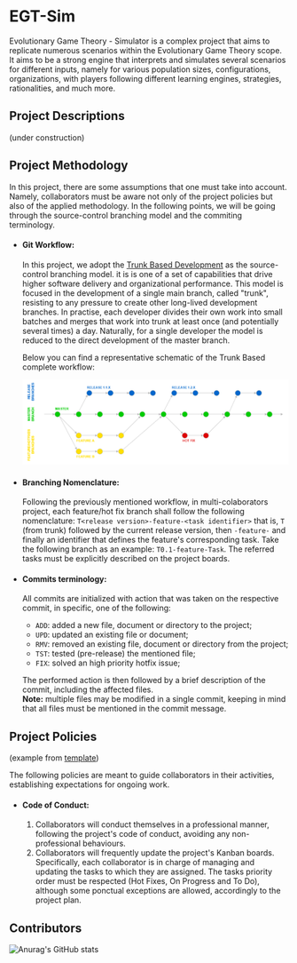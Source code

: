 # EGT-Sim

Evolutionary Game Theory - Simulator is a complex project that aims to replicate numerous scenarios within the
Evolutionary Game Theory scope. It aims to be a strong engine that interprets and simulates several scenarios for 
different inputs, namely for various population sizes, configurations, organizations, with players following different 
learning engines, strategies, rationalities, and much more.

## Project Descriptions
  (under construction)

## Project Methodology
In this project, there are some assumptions that one must take into account. Namely, collaborators must be aware not 
only of the project policies but also of the applied methodology. In the following points, we will be going through the 
source-control branching model and the commiting terminology.
  
- #### Git Workflow:
  In this project, we adopt the [Trunk Based Development](https://trunkbaseddevelopment.com/) as the source-control 
  branching model. it is is one of a set of capabilities that drive higher software delivery and organizational 
  performance. This model is focused in the development of a single main branch, called "trunk", resisting to any 
  pressure to create other long-lived development branches. In practise, each developer divides their own work into 
  small batches and merges that work into trunk at least once (and potentially several times) a day. Naturally, for a 
  single developer the model is reduced to the direct development of the master branch.

  Below you can find a representative schematic of the Trunk Based complete workflow:
  
  ![plot](assets/gitworkflow.png)

- #### Branching Nomenclature:
  Following the previously mentioned workflow, in multi-colaborators project, each feature/hot fix branch shall follow 
  the following nomenclature: 
  `T<release version>-feature-<task identifier>` 
  that is, `T` (from trunk) followed by the current release version, then `-feature-` and finally an identifier that 
  defines the feature's corresponding task. Take the following branch as an example: `T0.1-feature-Task`.
  The referred tasks must be explicitly described on the project boards.

- #### Commits terminology:
  All commits are initialized with action that was taken on the respective commit, in specific, one of the following:
  - `ADD`: added a new file, document or directory to the project;
  - `UPD`: updated an existing file or document;
  - `RMV`: removed an existing file, document or directory from the
  project;
  - `TST`: tested (pre-release) the mentioned file;
  - `FIX`: solved an high priority hotfix issue;
  
  The performed action is then followed by a brief description of the commit, 
  including the affected files.
  <br>
  **Note:** multiple files may be modified in a single commit, 
  keeping in mind that all files must be mentioned in the commit
  message.

## Project Policies
(example from [template](https://betterscientificsoftware.github.io/A-Team-Tools/TeamPoliciesTemplate.html))

The following policies are meant to guide collaborators in their activities, establishing expectations for ongoing work.

- #### Code of Conduct:
    1. Collaborators will conduct themselves in a professional manner, following the project's code of conduct, 
       avoiding any non-professional behaviours.
    2. Collaborators will frequently update the project's Kanban boards. Specifically, each collaborator is in charge 
       of managing and updating the tasks to which they are assigned. The tasks priority order must be respected (Hot 
       Fixes, On Progress and To Do), although some ponctual exceptions are allowed, accordingly to the project plan.


## Contributors
![Anurag's GitHub stats](https://github-readme-stats.vercel.app/api?username=MrToino&show_icons=true&theme=react)